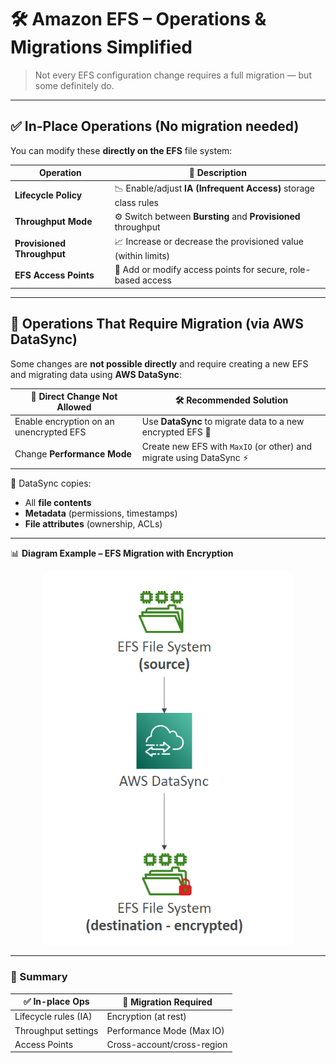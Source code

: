 # 🛠️ **Amazon EFS – Operations & Migrations Simplified**

> Not every EFS configuration change requires a full migration — but some definitely do.

---

## ✅ **In-Place Operations** (No migration needed)

You can modify these **directly on the EFS** file system:

| Operation                  | 🔧 Description                                                  |
| -------------------------- | --------------------------------------------------------------- |
| **Lifecycle Policy**       | 📉 Enable/adjust **IA (Infrequent Access)** storage class rules |
| **Throughput Mode**        | ⚙️ Switch between **Bursting** and **Provisioned** throughput   |
| **Provisioned Throughput** | 📈 Increase or decrease the provisioned value (within limits)   |
| **EFS Access Points**      | 🎯 Add or modify access points for secure, role-based access    |

---

## 🔁 **Operations That Require Migration** (via AWS DataSync)

Some changes are **not possible directly** and require creating a new EFS and migrating data using **AWS DataSync**:

| 🚫 Direct Change Not Allowed            | 🛠️ Recommended Solution                                              |
| --------------------------------------- | -------------------------------------------------------------------- |
| Enable encryption on an unencrypted EFS | Use **DataSync** to migrate data to a new encrypted EFS 🔐           |
| Change **Performance Mode**             | Create new EFS with `MaxIO` (or other) and migrate using DataSync ⚡ |

📌 DataSync copies:

- All **file contents**
- **Metadata** (permissions, timestamps)
- **File attributes** (ownership, ACLs)

---

📊 **Diagram Example – EFS Migration with Encryption**

<div style="text-align: center;">
  <img src="images/efs-migration-with-encryption.png" alt="EFS DataSync" style="border-radius: 10px; width: 80%;">
</div>

---

### 🧠 Summary

| ✅ In-place Ops      | 🔁 Migration Required      |
| -------------------- | -------------------------- |
| Lifecycle rules (IA) | Encryption (at rest)       |
| Throughput settings  | Performance Mode (Max IO)  |
| Access Points        | Cross-account/cross-region |

